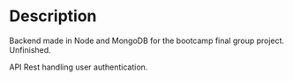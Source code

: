 # Description

Backend made in Node and MongoDB for the bootcamp final group project. Unfinished.

API Rest handling user authentication. 

